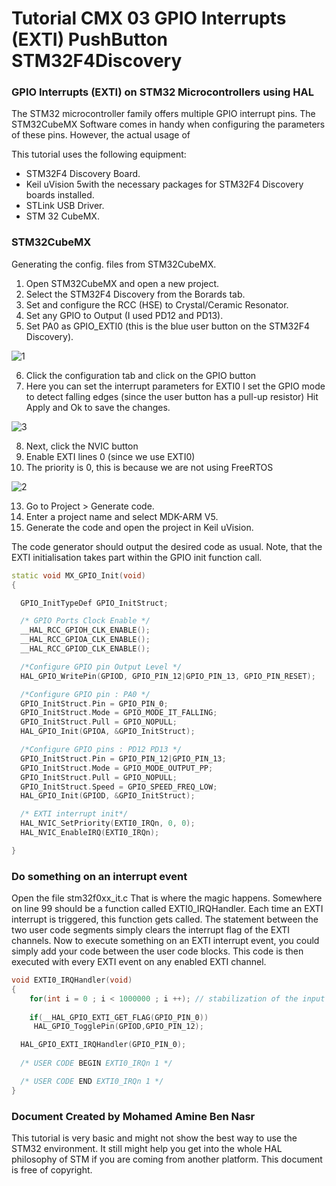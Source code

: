 #          Tutorial CMX 03 GPIO Interrupts (EXTI) PushButton STM32F4Discovery


### GPIO Interrupts (EXTI) on STM32 Microcontrollers using HAL

The STM32 microcontroller family offers multiple GPIO interrupt pins. The STM32CubeMX Software 
comes in handy when configuring the parameters of these pins. However, the actual usage of  

This tutorial uses the following equipment: 


- STM32F4 Discovery Board.
- Keil uVision 5with the necessary packages for STM32F4 Discovery boards installed.
- STLink USB Driver.
- STM 32 CubeMX.

### STM32CubeMX 

Generating the config. files from STM32CubeMX.  

1. Open STM32CubeMX and open a new project. 
2. Select the STM32F4 Discovery from the Borards tab.
3. Set and configure the RCC (HSE) to Crystal/Ceramic Resonator.
4. Set any GPIO to Output (I used PD12 and PD13).
5. Set PA0 as GPIO_EXTI0 (this is the blue user button on the STM32F4 Discovery). 



![1](https://user-images.githubusercontent.com/32094503/32407023-7947c880-c182-11e7-825f-5300c28d2ebb.PNG)

6. Click the configuration tab and click on the GPIO button 
7. Here you can set the interrupt parameters for EXTI0
I set the GPIO mode to detect falling edges (since the user button has a pull-up resistor) 
Hit Apply and Ok to save the changes. 

![3](https://user-images.githubusercontent.com/32094503/32407034-b18e54e8-c182-11e7-95e2-bd2d8b02d605.PNG)

8. Next, click the NVIC button 
9. Enable EXTI lines 0 (since we use EXTI0) 
10. The priority is 0, this is because we are not using FreeRTOS 

![2](https://user-images.githubusercontent.com/32094503/32407033-ac8630b0-c182-11e7-8f16-9fd1a3ae7b73.PNG)

13. Go to Project > Generate code. 
14. Enter a project name and select MDK-ARM V5. 
15. Generate the code and open the project in Keil uVision. 

The code generator should output the desired code as usual. 
Note, that the EXTI initialisation takes part within the GPIO init function call. 

``` C++
static void MX_GPIO_Init(void)
{

  GPIO_InitTypeDef GPIO_InitStruct;

  /* GPIO Ports Clock Enable */
  __HAL_RCC_GPIOH_CLK_ENABLE();
  __HAL_RCC_GPIOA_CLK_ENABLE();
  __HAL_RCC_GPIOD_CLK_ENABLE();

  /*Configure GPIO pin Output Level */
  HAL_GPIO_WritePin(GPIOD, GPIO_PIN_12|GPIO_PIN_13, GPIO_PIN_RESET);

  /*Configure GPIO pin : PA0 */
  GPIO_InitStruct.Pin = GPIO_PIN_0;
  GPIO_InitStruct.Mode = GPIO_MODE_IT_FALLING;
  GPIO_InitStruct.Pull = GPIO_NOPULL;
  HAL_GPIO_Init(GPIOA, &GPIO_InitStruct);

  /*Configure GPIO pins : PD12 PD13 */
  GPIO_InitStruct.Pin = GPIO_PIN_12|GPIO_PIN_13;
  GPIO_InitStruct.Mode = GPIO_MODE_OUTPUT_PP;
  GPIO_InitStruct.Pull = GPIO_NOPULL;
  GPIO_InitStruct.Speed = GPIO_SPEED_FREQ_LOW;
  HAL_GPIO_Init(GPIOD, &GPIO_InitStruct);

  /* EXTI interrupt init*/
  HAL_NVIC_SetPriority(EXTI0_IRQn, 0, 0);
  HAL_NVIC_EnableIRQ(EXTI0_IRQn);

}

```

### Do something on an interrupt event
Open the file stm32f0xx_it.c 
That is where the magic happens. Somewhere on line 99 should be a function called EXTI0_IRQHandler. 
Each time an EXTI interrupt is triggered, this function gets called. The statement between the two user 
code segments simply clears the interrupt flag of the EXTI channels. 
Now to execute something on an EXTI interrupt event, you could simply add your code between the 
user code blocks. This code is then executed with every EXTI event on any enabled EXTI channel. 

```C++
void EXTI0_IRQHandler(void)
{
	for(int i = 0 ; i < 1000000 ; i ++); // stabilization of the input signal
	
	if(__HAL_GPIO_EXTI_GET_FLAG(GPIO_PIN_0))	
     HAL_GPIO_TogglePin(GPIOD,GPIO_PIN_12);         

  HAL_GPIO_EXTI_IRQHandler(GPIO_PIN_0);
	
  /* USER CODE BEGIN EXTI0_IRQn 1 */

  /* USER CODE END EXTI0_IRQn 1 */
}

```

### Document Created by Mohamed Amine Ben Nasr

This tutorial is very basic and might not show the best way to use the STM32 environment. 
It still might help you get into the whole HAL philosophy of STM if you are coming from another 
platform. This document is free of copyright.



